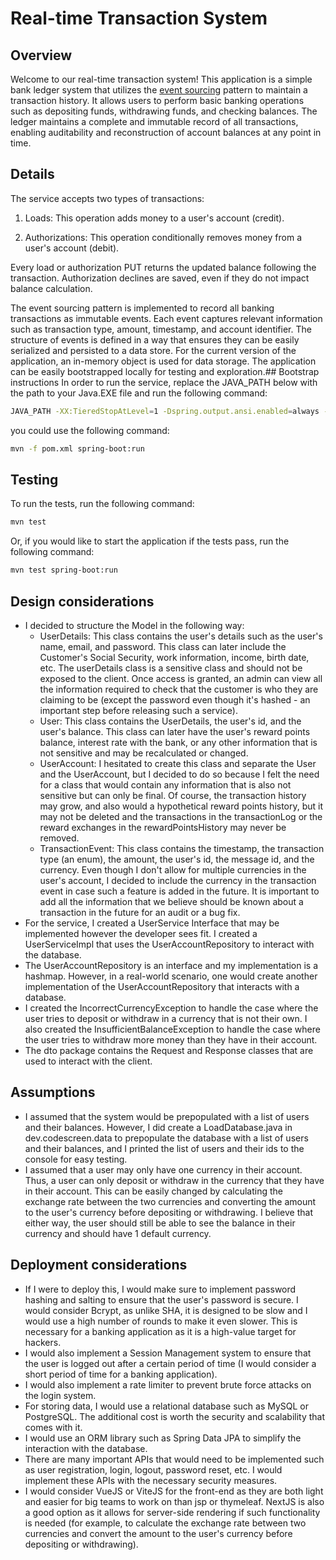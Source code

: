 Real-time Transaction System
============================
## Overview
Welcome to our real-time transaction system! This application is a simple bank ledger system that utilizes the [event sourcing](https://martinfowler.com/eaaDev/EventSourcing.html) pattern to maintain a transaction history. It allows users to perform basic banking operations such as depositing funds, withdrawing funds, and checking balances. The ledger maintains a complete and immutable record of all transactions, enabling auditability and reconstruction of account balances at any point in time.

## Details
The service accepts two types of transactions:
1) Loads: This operation adds money to a user's account (credit).

2) Authorizations: This operation conditionally removes money from a user's account (debit).

Every load or authorization PUT returns the updated balance following the transaction. Authorization declines are saved, even if they do not impact balance calculation.

The event sourcing pattern is implemented to record all banking transactions as immutable events. Each event captures relevant information such as transaction type, amount, timestamp, and account identifier. The structure of events is defined in a way that ensures they can be easily serialized and persisted to a data store. For the current version of the application, an in-memory object is used for data storage. The application can be easily bootstrapped locally for testing and exploration.## Bootstrap instructions
In order to run the service, replace the JAVA_PATH below with the path to your Java.EXE file and run the following 
command:

```bash
JAVA_PATH -XX:TieredStopAtLevel=1 -Dspring.output.ansi.enabled=always -Dcom.sun.management.jmxremote -Dspring.jmx.enabled=true -Dspring.liveBeansView.mbeanDomain -Dspring.application.admin.enabled=true "-Dmanagement.endpoints.jmx.exposure.include=*" "-javaagent:C:\Program Files\JetBrains\IntelliJ IDEA 2023.3.4\lib\idea_rt.jar=52073:C:\Program Files\JetBrains\IntelliJ IDEA 2023.3.4\bin" -Dfile.encoding=UTF-8 -Dsun.stdout.encoding=UTF-8 -Dsun.stderr.encoding=UTF-8 -classpath C:\Users\antho\IdeaProjects\CodeScreen_mq82t4kh\target\classes;C:\Users\antho\.m2\repository\com\google\guava\guava\28.0-jre\guava-28.0-jre.jar;C:\Users\antho\.m2\repository\com\google\guava\failureaccess\1.0.1\failureaccess-1.0.1.jar;C:\Users\antho\.m2\repository\com\google\guava\listenablefuture\9999.0-empty-to-avoid-conflict-with-guava\listenablefuture-9999.0-empty-to-avoid-conflict-with-guava.jar;C:\Users\antho\.m2\repository\com\google\code\findbugs\jsr305\3.0.2\jsr305-3.0.2.jar;C:\Users\antho\.m2\repository\org\checkerframework\checker-qual\2.8.1\checker-qual-2.8.1.jar;C:\Users\antho\.m2\repository\com\google\errorprone\error_prone_annotations\2.3.2\error_prone_annotations-2.3.2.jar;C:\Users\antho\.m2\repository\com\google\j2objc\j2objc-annotations\1.3\j2objc-annotations-1.3.jar;C:\Users\antho\.m2\repository\org\codehaus\mojo\animal-sniffer-annotations\1.17\animal-sniffer-annotations-1.17.jar;C:\Users\antho\.m2\repository\org\springframework\boot\spring-boot-starter\3.2.5\spring-boot-starter-3.2.5.jar;C:\Users\antho\.m2\repository\org\springframework\boot\spring-boot\3.2.5\spring-boot-3.2.5.jar;C:\Users\antho\.m2\repository\org\springframework\spring-context\6.1.6\spring-context-6.1.6.jar;C:\Users\antho\.m2\repository\org\springframework\boot\spring-boot-autoconfigure\3.2.5\spring-boot-autoconfigure-3.2.5.jar;C:\Users\antho\.m2\repository\org\springframework\boot\spring-boot-starter-logging\3.2.5\spring-boot-starter-logging-3.2.5.jar;C:\Users\antho\.m2\repository\ch\qos\logback\logback-classic\1.4.14\logback-classic-1.4.14.jar;C:\Users\antho\.m2\repository\ch\qos\logback\logback-core\1.4.14\logback-core-1.4.14.jar;C:\Users\antho\.m2\repository\org\apache\logging\log4j\log4j-to-slf4j\2.21.1\log4j-to-slf4j-2.21.1.jar;C:\Users\antho\.m2\repository\org\apache\logging\log4j\log4j-api\2.21.1\log4j-api-2.21.1.jar;C:\Users\antho\.m2\repository\org\slf4j\jul-to-slf4j\2.0.13\jul-to-slf4j-2.0.13.jar;C:\Users\antho\.m2\repository\jakarta\annotation\jakarta.annotation-api\2.1.1\jakarta.annotation-api-2.1.1.jar;C:\Users\antho\.m2\repository\org\springframework\spring-core\6.1.6\spring-core-6.1.6.jar;C:\Users\antho\.m2\repository\org\springframework\spring-jcl\6.1.6\spring-jcl-6.1.6.jar;C:\Users\antho\.m2\repository\org\yaml\snakeyaml\2.2\snakeyaml-2.2.jar;C:\Users\antho\.m2\repository\org\slf4j\slf4j-api\2.0.13\slf4j-api-2.0.13.jar;C:\Users\antho\.m2\repository\org\springframework\boot\spring-boot-starter-web\3.2.5\spring-boot-starter-web-3.2.5.jar;C:\Users\antho\.m2\repository\org\springframework\boot\spring-boot-starter-json\3.2.5\spring-boot-starter-json-3.2.5.jar;C:\Users\antho\.m2\repository\com\fasterxml\jackson\core\jackson-databind\2.15.4\jackson-databind-2.15.4.jar;C:\Users\antho\.m2\repository\com\fasterxml\jackson\core\jackson-annotations\2.15.4\jackson-annotations-2.15.4.jar;C:\Users\antho\.m2\repository\com\fasterxml\jackson\core\jackson-core\2.15.4\jackson-core-2.15.4.jar;C:\Users\antho\.m2\repository\com\fasterxml\jackson\datatype\jackson-datatype-jdk8\2.15.4\jackson-datatype-jdk8-2.15.4.jar;C:\Users\antho\.m2\repository\com\fasterxml\jackson\datatype\jackson-datatype-jsr310\2.15.4\jackson-datatype-jsr310-2.15.4.jar;C:\Users\antho\.m2\repository\com\fasterxml\jackson\module\jackson-module-parameter-names\2.15.4\jackson-module-parameter-names-2.15.4.jar;C:\Users\antho\.m2\repository\org\springframework\boot\spring-boot-starter-tomcat\3.2.5\spring-boot-starter-tomcat-3.2.5.jar;C:\Users\antho\.m2\repository\org\apache\tomcat\embed\tomcat-embed-core\10.1.20\tomcat-embed-core-10.1.20.jar;C:\Users\antho\.m2\repository\org\apache\tomcat\embed\tomcat-embed-el\10.1.20\tomcat-embed-el-10.1.20.jar;C:\Users\antho\.m2\repository\org\apache\tomcat\embed\tomcat-embed-websocket\10.1.20\tomcat-embed-websocket-10.1.20.jar;C:\Users\antho\.m2\repository\org\springframework\spring-web\6.1.6\spring-web-6.1.6.jar;C:\Users\antho\.m2\repository\org\springframework\spring-beans\6.1.6\spring-beans-6.1.6.jar;C:\Users\antho\.m2\repository\io\micrometer\micrometer-observation\1.12.5\micrometer-observation-1.12.5.jar;C:\Users\antho\.m2\repository\io\micrometer\micrometer-commons\1.12.5\micrometer-commons-1.12.5.jar;C:\Users\antho\.m2\repository\org\springframework\spring-webmvc\6.1.6\spring-webmvc-6.1.6.jar;C:\Users\antho\.m2\repository\org\springframework\spring-aop\6.1.6\spring-aop-6.1.6.jar;C:\Users\antho\.m2\repository\org\springframework\spring-expression\6.1.6\spring-expression-6.1.6.jar dev.codescreen.Application
```

you could use the following command:
```bash
mvn -f pom.xml spring-boot:run
```

## Testing
To run the tests, run the following command:
```bash
mvn test
```

Or, if you would like to start the application if the tests pass, run the following command:
```bash
mvn test spring-boot:run
```


## Design considerations
- I decided to structure the Model in the following way:
    - UserDetails: This class contains the user's details such as the user's name, email, and password. This class can 
later include the Customer's Social Security, work information, income, birth date, etc. The userDetails class is a 
sensitive class and should not be exposed to the client. Once access is granted, an admin can view all the information 
required to check that the customer is who they are claiming to be (except the password even though it's hashed - an 
important step before releasing such a service).
    - User: This class contains the UserDetails, the user's id, and the user's balance. This class can later have the 
user's reward points balance, interest rate with the bank, or any other information that is not sensitive and may be
recalculated or changed.
    - UserAccount: I hesitated to create this class and separate the User and the UserAccount, but I decided to do so
because I felt the need for a class that would contain any information that is also not sensitive but can only be final.
Of course, the transaction history may grow, and also would a hypothetical reward points history, but it may not be
deleted and the transactions in the transactionLog or the reward exchanges in the rewardPointsHistory may never be 
removed.
    - TransactionEvent: This class contains the timestamp, the transaction type (an enum), the amount, the user's id, 
the message  id, and the currency. Even though I don't allow for multiple currencies in the user's account, I decided to 
include the currency in the transaction event in case such a feature is added in the future. It is important to add all
the information that we believe should be known about a transaction in the future for an audit or a bug fix.
- For the service, I created a UserService Interface that may be implemented however the developer sees fit. I created
a UserServiceImpl that uses the UserAccountRepository to interact with the database.
- The UserAccountRepository is an interface and my implementation is a hashmap. However, in a real-world scenario, one
would create another implementation of the UserAccountRepository that interacts with a database.
- I created the IncorrectCurrencyException to handle the case where the user tries to deposit or withdraw in a currency
that is not their own. I also created the InsufficientBalanceException to handle the case where the user tries to
withdraw more money than they have in their account.
- The dto package contains the Request and Response classes that are used to interact with the client.

## Assumptions
- I assumed that the system would be prepopulated with a list of users and their balances. However, I did create a 
LoadDatabase.java in dev.codescreen.data to prepopulate the database with a list of users and their balances, and I
printed the list of users and their ids to the console for easy testing.
- I assumed that a user may only have one currency in their account. Thus, a user can only deposit or withdraw in the
currency that they have in their account. This can be easily changed by calculating the exchange rate between the two
currencies and converting the amount to the user's currency before depositing or withdrawing. I believe that either way,
the user should still be able to see the balance in their currency and should have 1 default currency.

## Deployment considerations
- If I were to deploy this, I would make sure to implement password hashing and salting to ensure that the user's
password is secure. I would consider Bcrypt, as unlike SHA, it is designed to be slow and I would use a high number of
rounds to make it even slower. This is necessary for a banking application as it is a high-value target for hackers.
- I would also implement a Session Management system to ensure that the user is logged out after a certain period of
time (I would consider a short period of time for a banking application).
- I would also implement a rate limiter to prevent brute force attacks on the login system.
- For storing data, I would use a relational database such as MySQL or PostgreSQL. The additional cost is worth the
security and scalability that comes with it.
- I would use an ORM library such as Spring Data JPA to simplify the interaction with the database.
- There are many important APIs that would need to be implemented such as user registration, login, logout, password
reset, etc. I would implement these APIs with the necessary security measures.
- I would consider VueJS or ViteJS for the front-end as they are both light and easier for big teams to work on than
jsp or thymeleaf. NextJS is also a good option as it allows for server-side rendering if such functionality is needed 
(for example, to calculate the exchange rate between two currencies and convert the amount to the user's currency before
depositing or withdrawing).